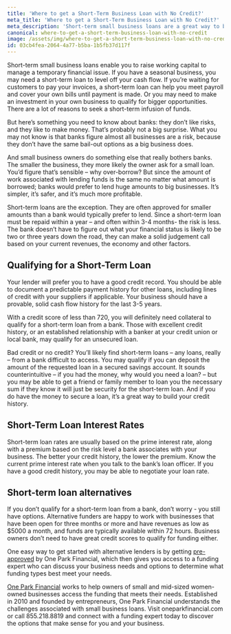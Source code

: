 ```yaml
---
title: 'Where to get a Short-Term Business Loan with No Credit?'
meta_title: 'Where to get a Short-Term Business Loan with No Credit?'
meta_description: 'Short-term small business loans are a great way to boost working capital so that you can manage a temporary financial issue. But without a perfect credit history, you may not be approved. Here''s what you need to know about your short-term loan options.'
canonical: where-to-get-a-short-term-business-loan-with-no-credit
image: /assets/img/where-to-get-a-short-term-business-loan-with-no-credit.jpg
id: 03cb4fea-2064-4a77-b5ba-1b5fb37d117f
---
```

Short-term small business loans enable you to raise working capital to manage a temporary financial issue. If you have a seasonal business, you may need a short-term loan to level off your cash flow. If you&rsquo;re waiting for customers to pay your invoices, a short-term loan can help you meet payroll and cover your own bills until payment is made. Or you may need to make an investment in your own business to qualify for bigger opportunities. There are a lot of reasons to seek a short-term infusion of funds.</p>
<p>But here&rsquo;s something you need to know about banks: they don&rsquo;t like risks, and they like to make money. That&rsquo;s probably not a big surprise. What you may not know is that banks figure almost all businesses are a risk, because they don&rsquo;t have the same bail-out options as a big business does.</p>
<p>And small business owners do something else that really bothers banks. The smaller the business, they more likely the owner ask for a small loan. You&rsquo;d figure that&rsquo;s sensible &ndash; why over-borrow? But since the amount of work associated with lending funds is the same no matter what amount is borrowed; banks would prefer to lend huge amounts to big businesses. It&rsquo;s simpler, it&rsquo;s safer, and it&rsquo;s much more profitable.</p>
<p>Short-term loans are the exception. They are often approved for smaller amounts than a bank would typically prefer to lend. Since a short-term loan must be repaid within a year &ndash; and often within 3-4 months- the risk is less. The bank doesn&rsquo;t have to figure out what your financial status is likely to be two or three years down the road, they can make a solid judgement call based on your current revenues, the economy and other factors.</p>
<H2>Qualifying for a Short-Term Loan</H2>
<p>Your lender will prefer you to have a good credit record. You should be able to document a predictable payment history for other loans, including lines of credit with your suppliers if applicable. Your business should have a provable, solid cash flow history for the last 3-5 years.</p>
<p>With a credit score of less than 720, you will definitely need collateral to qualify for a short-term loan from a bank. Those with excellent credit history, or an established relationship with a banker at your credit union or local bank, may qualify for an unsecured loan.</p>
<p>Bad credit or no credit? You&rsquo;ll likely find short-term loans &ndash; any loans, really &ndash; from a bank difficult to access. You may qualify if you can deposit the amount of the requested loan in a secured savings account. It sounds counterintuitive &ndash; if you had the money, why would you need a loan? &ndash; but you may be able to get a friend or family member to loan you the necessary sum if they know it will just be security for the short-term loan. And if you do have the money to secure a loan, it&rsquo;s a great way to build your credit history.</p>
<H2>Short-Term Loan Interest Rates</H2>
<p>Short-term loan rates are usually based on the prime interest rate, along with a premium based on the risk level a bank associates with your business. The better your credit history, the lower the premium. Know the current prime interest rate when you talk to the bank&rsquo;s loan officer. If you have a good credit history, you may be able to negotiate your loan rate.</p>
<H2>Short-term loan alternatives</H2>
<p>If you don&rsquo;t qualify for a short-term loan from a bank, don&rsquo;t worry - you still have options. Alternative funders are happy to work with businesses that have been open for three months or more and have revenues as low as $5000 a month, and funds are typically available within 72 hours. Business owners don&rsquo;t need to have great credit scores to qualify for funding either.</p>
<p>One easy way to get started with alternative lenders is by getting&nbsp;<a href="https://www.oneparkfinancial.com/pre-qualification">pre-approved</a>&nbsp;by One Park Financial, which then gives you access to a funding expert who can discuss your business needs and options to determine what funding types best meet your needs.</p>
<p><a href="https://www.oneparkfinancial.com/">One Park Financial</a>&nbsp;works to help owners of small and mid-sized women-owned businesses access the funding that meets their needs. Established in 2010 and founded by entrepreneurs, One Park Financial understands the challenges associated with small business loans. Visit oneparkfinancial.com or call&nbsp;855.218.8819&nbsp;and connect with a funding expert today to discover the options that make sense for you and your business.</p>